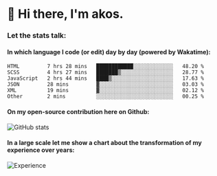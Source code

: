 # 👋 Hi there, I'm akos. 


### Let the stats talk:


#### In which language I code (or edit) day by day (powered by Wakatime): 

<!--START_SECTION:waka-->

```text
HTML         7 hrs 28 mins   ████████████░░░░░░░░░░░░░   48.20 %
SCSS         4 hrs 27 mins   ███████▒░░░░░░░░░░░░░░░░░   28.77 %
JavaScript   2 hrs 44 mins   ████▒░░░░░░░░░░░░░░░░░░░░   17.63 %
JSON         28 mins         ▓░░░░░░░░░░░░░░░░░░░░░░░░   03.03 %
XML          19 mins         ▓░░░░░░░░░░░░░░░░░░░░░░░░   02.12 %
Other        2 mins          ░░░░░░░░░░░░░░░░░░░░░░░░░   00.25 %
```

<!--END_SECTION:waka-->

#### On my open-source contribution here on Github:
 
![GitHub stats](https://github-readme-stats.vercel.app/api?username=akosbalasko)

#### In a large scale let me show a chart about the transformation of my experience over years:   

![Experience](https://cr-skills-chart-widget.azurewebsites.net/api/api?username=akosbalasko)
